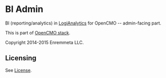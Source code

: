 # BI Admin

BI (reporting/analytics) in [LogiAnalytics](http://www.logianalytics.com) for OpenCMO -- admin-facing part.

This is part of [OpenCMO stack](https://github.com/opencmo).

Copyright 2014-2015 Enremmeta LLC. 

## Licensing 

See [License](LICENSE.md).




